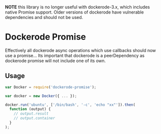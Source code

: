 **NOTE** this library is no longer useful with dockerode-3.x, which includes native Promise support.  Older versions of dockerode have vulnerable dependencies and should not be used.

# Dockerode Promise

Effectively all dockerode async operations which use callbacks should
now use a promise... Its important that dockerode is a peerDependency as
dockerode promise will not include one of its own.

## Usage

```js
var Docker = require('dockerode-promise');

var docker = new Docker({ ... });

docker.run('ubuntu', ['/bin/bash', '-c', 'echo "xx"']).then(
  function (output) {
    // output.result
    // output.container
  }
);

```
